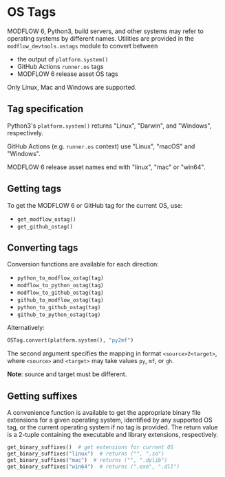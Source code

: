 # OS Tags

MODFLOW 6, Python3, build servers, and other systems may refer to operating systems by different names. Utilities are provided in the `modflow_devtools.ostags` module to convert between

- the output of `platform.system()`
- GitHub Actions `runner.os` tags
- MODFLOW 6 release asset OS tags

Only Linux, Mac and Windows are supported.

## Tag specification

Python3's `platform.system()` returns "Linux", "Darwin", and "Windows", respectively.

GitHub Actions (e.g. `runner.os` context) use "Linux", "macOS" and "Windows".

MODFLOW 6 release asset names end with "linux", "mac" or "win64".

## Getting tags

To get the MODFLOW 6 or GitHub tag for the current OS, use:

- `get_modflow_ostag()`
- `get_github_ostag()`

## Converting tags

Conversion functions are available for each direction:

- `python_to_modflow_ostag(tag)`
- `modflow_to_python_ostag(tag)`
- `modflow_to_github_ostag(tag)`
- `github_to_modflow_ostag(tag)`
- `python_to_github_ostag(tag)`
- `github_to_python_ostag(tag)`

Alternatively:

```python
OSTag.convert(platform.system(), "py2mf")
```

The second argument specifies the mapping in format `<source>2<target>`, where `<source>` and `<target>` may take values `py`, `mf`, or `gh`.

**Note**: source and target must be different.

## Getting suffixes

A convenience function is available to get the appropriate binary file extensions for a given operating system, identified by any supported OS tag, or the current operating system if no tag is provided. The return value is a 2-tuple containing the executable and library extensions, respectively.

```python
get_binary_suffixes()  # get extensions for current OS
get_binary_suffixes("linux")  # returns ("", ".so")
get_binary_suffixes("mac")  # returns ("", ".dylib")
get_binary_suffixes("win64")  # returns (".exe", ".dll")
```

